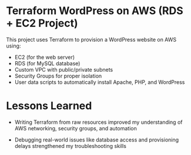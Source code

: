 # Terraform WordPress on AWS (RDS + EC2 Project)

This project uses Terraform to provision a WordPress website on AWS using:

- EC2 (for the web server)
- RDS (for MySQL database)
- Custom VPC with public/private subnets
- Security Groups for proper isolation
- User data scripts to automatically install Apache, PHP, and WordPress

# Lessons Learned

- Writing Terraform from raw resources improved my understanding of AWS networking, security groups, and automation

- Debugging real-world issues like database access and provisioning delays strengthened my troubleshooting skills
